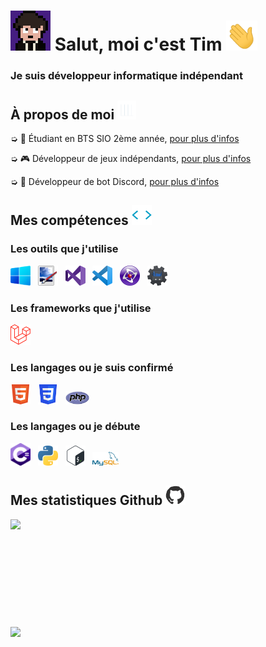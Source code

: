 <h1 style="vertical-align: top;"> <img src="Ressources\Tim.gif" width="64px"> Salut, moi c'est Tim <img src = "Ressources\Hand.gif" width = 50px> </h1>
<p align='center'>

</p>
<h3>
<div size='20px'> Je suis développeur informatique indépendant
</h3>
</div>

<h2> À propos de moi <img src="Ressources\Line.gif" width="30px">
</h2>

➭ 💼 Étudiant en BTS SIO 2ème année, <a href="http://tim-req.ml" target="_blank">pour plus d'infos</a>

➭ 🎮 Développeur de jeux indépendants, <a href="http://strakygames.tk" target="_blank">pour plus d'infos</a>

➭ 🤖 Développeur de bot Discord, <a href="http://strakybot.tk" target="_blank">pour plus d'infos</a> 

<h2> Mes compétences <img src = "Ressources\Code.gif" width = 32px> </h2>

<div>

<h3>Les outils que j'utilise</h3>
  
<img src="Ressources\Windows.png" alt="Windows" width=32px>
  &nbsp;
<img src="Ressources\Paint.Net.png" alt="Paint.NET" width=32px>
  &nbsp;
<img src="Ressources\VisualStudio.png" alt="Visual Studio" width=32px>
  &nbsp;
<img src="Ressources\VisualStudioCode.png" alt="Visual Studio Code" width=32px>
  &nbsp;
<img src="Ressources\Clickteam.png" alt="Clickteam Fusion" width=32px>
  &nbsp;
<img src="Ressources\DiscordBotMaker.png" alt="Discord Bot Maker" width=32px>
  
<h3>Les frameworks que j'utilise</h3>
<img src="Ressources\Laravel.png" width=32px>
  
<h3>Les langages ou je suis confirmé</h3>
  
<img src="Ressources\HTML.png" alt="HTML" width=32px>
 &nbsp;
<img src="Ressources\CSS.png" alt="CSS" width=32px>
 &nbsp;
<img src="Ressources\PHP.png" alt="PHP" width=38px>
  
<h3>Les langages ou je débute</h3>
  
<img src="Ressources\Csharp.png" alt="C#" width=32px>
  &nbsp;
<img src="Ressources\Python.png" alt="Python" width=32px>
  &nbsp;
<img src="Ressources\Bash.png" alt="Bash" width=32px>
  &nbsp;
<img src="Ressources\MySQL.png" alt="SQL" width=42px>
  
</div>

<h2> Mes statistiques Github <img src='Ressources\Github.gif' width='32px'> </h2>

<a href="https://github.com/Str4ky/github-readme-stats">
<img align="left" src="https://github-readme-stats.vercel.app/api?username=Str4ky&count_private=true&show_icons=true&theme=tokyonight" />
</a><br><br><br><br><br><br><br><br><br><br>
<a href="https://github.com/Str4ky/convoychat">
<img align="center" src="https://github-readme-stats.vercel.app/api/top-langs/?username=Str4ky&theme=tokyonight" />
</a>
